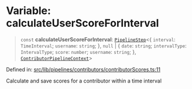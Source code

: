 # Variable: calculateUserScoreForInterval

> `const` **calculateUserScoreForInterval**: [`PipelineStep`](../../../types/type-aliases/PipelineStep.md)\<\{ `interval`: `TimeInterval`; `username`: `string`; \}, `null` \| \{ `date`: `string`; `intervalType`: `IntervalType`; `score`: `number`; `username`: `string`; \}, [`ContributorPipelineContext`](../../context/interfaces/ContributorPipelineContext.md)\>

Defined in: [src/lib/pipelines/contributors/contributorScores.ts:11](https://github.com/elizaOS/elizaos.github.io/blob/4810f50019028b92f4f2a0ac31323fd787c7f288/src/lib/pipelines/contributors/contributorScores.ts#L11)

Calculate and save scores for a contributor within a time interval
